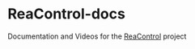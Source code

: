 # ReaControl-docs
Documentation and Videos for the [ReaControl](https://github.com/phunkyg/ReaControl24) project
